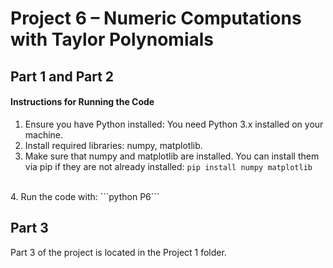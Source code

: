 # Project 6 – Numeric Computations with Taylor Polynomials

## Part 1 and Part 2
#### Instructions for Running the Code
1. Ensure you have Python installed: You need Python 3.x installed on your machine.
2. Install required libraries: numpy, matplotlib. </br>
3. Make sure that numpy and matplotlib are installed. You can install them via pip if they are not already installed:
``` pip install numpy matplotlib ```
<br />
4. Run the code with: ```python P6```

## Part 3
Part 3 of the project is located in the Project 1 folder.
